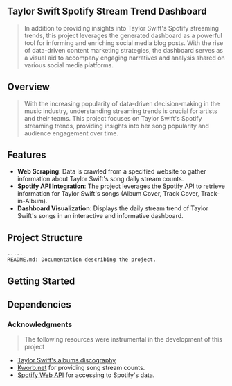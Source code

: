 ## Taylor Swift Spotify Stream Trend Dashboard
> In addition to providing insights into Taylor Swift's Spotify streaming trends, this project leverages the generated dashboard as a powerful tool for informing and enriching social media blog posts. With the rise of data-driven content marketing strategies, the dashboard serves as a visual aid to accompany engaging narratives and analysis shared on various social media platforms.
## Overview
> With the increasing popularity of data-driven decision-making in the music industry, understanding streaming trends is crucial for artists and their teams. This project focuses on Taylor Swift's Spotify streaming trends, providing insights into her song popularity and audience engagement over time.
## Features
- **Web Scraping**: Data is crawled from a specified website to gather information about Taylor Swift's song daily stream counts.<br>
- **Spotify API Integration**: The project leverages the Spotify API to retrieve information for Taylor Swift's songs (Album Cover, Track Cover, Track-in-Album).<br>
- **Dashboard Visualization**: Displays the daily stream trend of Taylor Swift's songs in an interactive and informative dashboard.
## Project Structure
```
.....
README.md: Documentation describing the project.
```

## Getting Started

## Dependencies

### Acknowledgments

> The following resources were instrumental in the development of this project
- [Taylor Swift's albums discography](https://en.wikipedia.org/wiki/Taylor_Swift_albums_discography)
- [Kworb.net](https://kworb.net/) for providing song stream counts.
- [Spotify Web API](https://developer.spotify.com/documentation/web-api) for accessing to Spotify's data.
